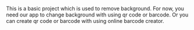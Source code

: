 This is a basic project which is used to remove background. For now, you need our app to change background with using qr code or barcode. Or you can create qr code or barcode with using online barcode creator.

